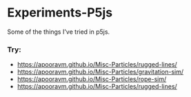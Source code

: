 # Experiments-P5js

Some of the things I've tried in p5js.

### Try:

* https://apooravm.github.io/Misc-Particles/rugged-lines/
* https://apooravm.github.io/Misc-Particles/gravitation-sim/
* https://apooravm.github.io/Misc-Particles/rope-sim/
* https://apooravm.github.io/Misc-Particles/rugged-lines/
